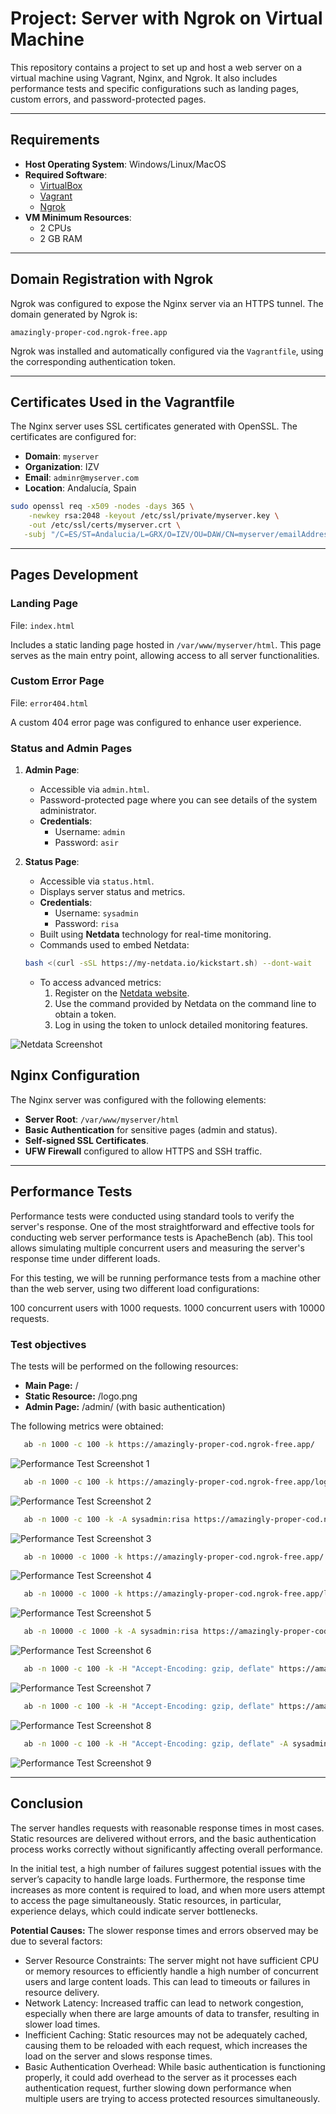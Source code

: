 # Project: Server with Ngrok on Virtual Machine

This repository contains a project to set up and host a web server on a virtual machine using Vagrant, Nginx, and Ngrok. It also includes performance tests and specific configurations such as landing pages, custom errors, and password-protected pages.

---

## Requirements

- **Host Operating System**: Windows/Linux/MacOS
- **Required Software**:
  - [VirtualBox](https://www.virtualbox.org/)
  - [Vagrant](https://www.vagrantup.com/)
  - [Ngrok](https://ngrok.com/)
- **VM Minimum Resources**:
  - 2 CPUs
  - 2 GB RAM

---

## Domain Registration with Ngrok

Ngrok was configured to expose the Nginx server via an HTTPS tunnel. The domain generated by Ngrok is:

```
amazingly-proper-cod.ngrok-free.app
```

Ngrok was installed and automatically configured via the `Vagrantfile`, using the corresponding authentication token.

---

## Certificates Used in the Vagrantfile

The Nginx server uses SSL certificates generated with OpenSSL. The certificates are configured for:

- **Domain**: `myserver`
- **Organization**: IZV
- **Email**: `adminr@myserver.com`
- **Location**: Andalucía, Spain

```bash
sudo openssl req -x509 -nodes -days 365 \
    -newkey rsa:2048 -keyout /etc/ssl/private/myserver.key \
    -out /etc/ssl/certs/myserver.crt \
   -subj "/C=ES/ST=Andalucia/L=GRX/O=IZV/OU=DAW/CN=myserver/emailAddress=adminr@myserver.com"
```

---

## Pages Development

### Landing Page

File: `index.html`

Includes a static landing page hosted in `/var/www/myserver/html`. This page serves as the main entry point, allowing access to all server functionalities.

### Custom Error Page

File: `error404.html`

A custom 404 error page was configured to enhance user experience.

### Status and Admin Pages

1. **Admin Page**:

   - Accessible via `admin.html`.
   - Password-protected page where you can see details of the system administrator.
   - **Credentials**:
     - Username: `admin`
     - Password: `asir`

2. **Status Page**:

   - Accessible via `status.html`.
   - Displays server status and metrics.
   - **Credentials**:
     - Username: `sysadmin`
     - Password: `risa`
   - Built using **Netdata** technology for real-time monitoring.
   - Commands used to embed Netdata:

   ```bash
   bash <(curl -sSL https://my-netdata.io/kickstart.sh) --dont-wait
   ```

   - To access advanced metrics:
     1. Register on the [Netdata website](https://www.netdata.cloud/).
     2. Use the command provided by Netdata on the command line to obtain a token.
     3. Log in using the token to unlock detailed monitoring features.

![Netdata Screenshot](files/assets/status.PNG "Netdata Screenshot")

## Nginx Configuration

The Nginx server was configured with the following elements:

- **Server Root**: `/var/www/myserver/html`
- **Basic Authentication** for sensitive pages (admin and status).
- **Self-signed SSL Certificates**.
- **UFW Firewall** configured to allow HTTPS and SSH traffic.

---

## Performance Tests

Performance tests were conducted using standard tools to verify the server's response.
One of the most straightforward and effective tools for conducting web server performance tests is ApacheBench (ab). This tool allows simulating multiple concurrent users and measuring the server's response time under different loads.

For this testing, we will be running performance tests from a machine other than the web server, using two different load configurations:

100 concurrent users with 1000 requests.
1000 concurrent users with 10000 requests.

### Test objectives

The tests will be performed on the following resources:

- **Main Page:** /
- **Static Resource:** /logo.png
- **Admin Page:** /admin/ (with basic authentication)

The following metrics were obtained:

```bash
   ab -n 1000 -c 100 -k https://amazingly-proper-cod.ngrok-free.app/
```

![Performance Test Screenshot 1](files/assets/rendimiento1_index.PNG "Performance Test 1")

```bash
   ab -n 1000 -c 100 -k https://amazingly-proper-cod.ngrok-free.app/logo.png
```

![Performance Test Screenshot 2](files/assets/rendimiento1_logo.PNG "Performance Test 2")

```bash
   ab -n 1000 -c 100 -k -A sysadmin:risa https://amazingly-proper-cod.ngrok-free.app/admin/
```

![Performance Test Screenshot 3](files/assets/rendimiento1_admin.PNG "Performance Test 3")

```bash
   ab -n 10000 -c 1000 -k https://amazingly-proper-cod.ngrok-free.app/
```

![Performance Test Screenshot 4](files/assets/rendimiento2_index.PNG "Performance Test 4")

```bash
   ab -n 10000 -c 1000 -k https://amazingly-proper-cod.ngrok-free.app/logo.png
```

![Performance Test Screenshot 5](files/assets/rendimiento2_logo.PNG "Performance Test 5")

```bash
   ab -n 10000 -c 1000 -k -A sysadmin:risa https://amazingly-proper-cod.ngrok-free.app/admin/
```

![Performance Test Screenshot 6](files/assets/rendimiento2_admin.PNG "Performance Test 6")

```bash
   ab -n 1000 -c 100 -k -H "Accept-Encoding: gzip, deflate" https://amazingly-proper-cod.ngrok-free.app/
```

![Performance Test Screenshot 7](files/assets/rendimiento3_index.PNG "Performance Test 7")

```bash
   ab -n 1000 -c 100 -k -H "Accept-Encoding: gzip, deflate" https://amazingly-proper-cod.ngrok-free.app/logo.png
```

![Performance Test Screenshot 8](files/assets/rendimiento3_logo.PNG "Performance Test 8")

```bash
   ab -n 1000 -c 100 -k -H "Accept-Encoding: gzip, deflate" -A sysadmin:risa https://amazingly-proper-cod.ngrok-free.app/admin/
```

![Performance Test Screenshot 9](files/assets/rendimiento3_admin.PNG "Performance Test 9")

---

## Conclusion

The server handles requests with reasonable response times in most cases. Static resources are delivered without errors, and the basic authentication process works correctly without significantly affecting overall performance.

In the initial test, a high number of failures suggest potential issues with the server’s capacity to handle large loads. Furthermore, the response time increases as more content is required to load, and when more users attempt to access the page simultaneously. Static resources, in particular, experience delays, which could indicate server bottlenecks.

**Potential Causes:**
The slower response times and errors observed may be due to several factors:

- Server Resource Constraints: The server might not have sufficient CPU or memory resources to efficiently handle a high number of concurrent users and large content loads. This can lead to timeouts or failures in resource delivery.
- Network Latency: Increased traffic can lead to network congestion, especially when there are large amounts of data to transfer, resulting in slower load times.
- Inefficient Caching: Static resources may not be adequately cached, causing them to be reloaded with each request, which increases the load on the server and slows response times.
- Basic Authentication Overhead: While basic authentication is functioning properly, it could add overhead to the server as it processes each authentication request, further slowing down performance when multiple users are trying to access protected resources simultaneously.
